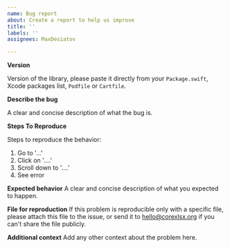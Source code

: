 ```yaml
---
name: Bug report
about: Create a report to help us improve
title: ''
labels: ''
assignees: MaxDesiatov

---
```


**Version**

Version of the library, please paste it directly from your `Package.swift`, Xcode packages list, `Podfile` or `Cartfile`.

**Describe the bug**

A clear and concise description of what the bug is.

**Steps To Reproduce**

Steps to reproduce the behavior:
1. Go to '...'
2. Click on '....'
3. Scroll down to '....'
4. See error

**Expected behavior**
A clear and concise description of what you expected to happen.

**File for reproduction**
If this problem is reproducible only with a specific file, please attach this file to the issue, or send it to hello@corexlsx.org if you can't share the file publicly.

**Additional context**
Add any other context about the problem here.
